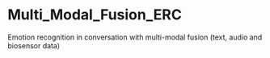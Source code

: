 # Multi_Modal_Fusion_ERC
Emotion recognition in conversation with multi-modal fusion (text, audio and biosensor data)
